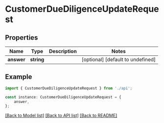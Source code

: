 # CustomerDueDiligenceUpdateRequest


## Properties

Name | Type | Description | Notes
------------ | ------------- | ------------- | -------------
**answer** | **string** |  | [optional] [default to undefined]

## Example

```typescript
import { CustomerDueDiligenceUpdateRequest } from './api';

const instance: CustomerDueDiligenceUpdateRequest = {
    answer,
};
```

[[Back to Model list]](../README.md#documentation-for-models) [[Back to API list]](../README.md#documentation-for-api-endpoints) [[Back to README]](../README.md)
